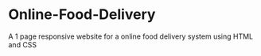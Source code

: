 # Online-Food-Delivery
A 1 page responsive website for a online food delivery system using HTML and CSS
